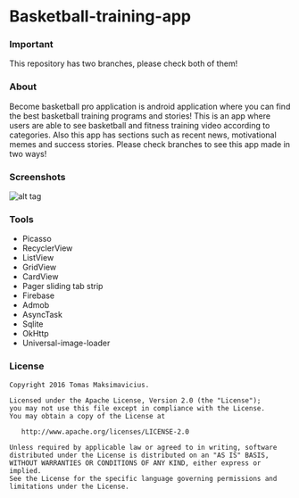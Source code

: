 # Basketball-training-app
### Important

This repository has two branches, please check both of them!

### About

Become basketball pro application is android application where you can find the best basketball training programs and stories! This is an app where users are able to see basketball and fitness training video according to categories. Also this app has sections such as recent news, motivational memes and success stories. Please check branches to see this app made in two ways!

### Screenshots

![alt tag](https://firebasestorage.googleapis.com/v0/b/basketball-training-app.appspot.com/o/basketball_training_app%2F14348864_1285121154834376_454792812_n.png?alt=media&token=ff0c1bd2-0b1f-493f-a0a8-b6b740872eaa)

### Tools

* Picasso
* RecyclerView
* ListView
* GridView
* CardView
* Pager sliding tab strip
* Firebase
* Admob
* AsyncTask
* Sqlite
* OkHttp
* Universal-image-loader

### License

```
Copyright 2016 Tomas Maksimavicius.

Licensed under the Apache License, Version 2.0 (the "License");
you may not use this file except in compliance with the License.
You may obtain a copy of the License at

   http://www.apache.org/licenses/LICENSE-2.0

Unless required by applicable law or agreed to in writing, software
distributed under the License is distributed on an "AS IS" BASIS,
WITHOUT WARRANTIES OR CONDITIONS OF ANY KIND, either express or implied.
See the License for the specific language governing permissions and
limitations under the License.
```
